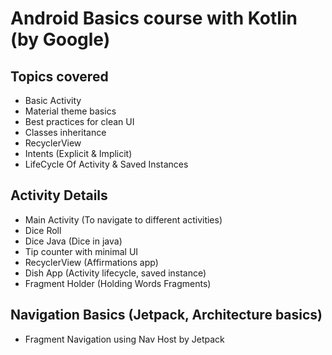 # Android Basics course with Kotlin (by Google)

## Topics covered
* Basic Activity
* Material theme basics
* Best practices for clean UI
* Classes inheritance 
* RecyclerView
* Intents (Explicit & Implicit)
* LifeCycle Of Activity & Saved Instances

## Activity Details
* Main Activity (To navigate to different activities)
* Dice Roll 
* Dice Java (Dice in java)
* Tip counter with minimal UI
* RecyclerView (Affirmations app)
* Dish App (Activity lifecycle, saved instance)
* Fragment Holder (Holding Words Fragments)

## Navigation Basics (Jetpack, Architecture basics)
* Fragment Navigation using Nav Host by Jetpack

